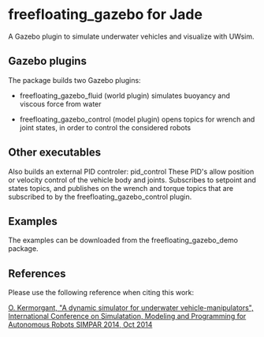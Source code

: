 freefloating_gazebo for Jade
===================

A Gazebo plugin to simulate underwater vehicles and visualize with UWsim.

## Gazebo plugins
The package builds two Gazebo plugins:

- freefloating_gazebo_fluid (world plugin)
simulates buoyancy and viscous force from water

- freefloating_gazebo_control (model plugin)
opens topics for wrench and joint states, in order to control the considered robots

## Other executables

Also builds an external PID controler: pid_control
These PID's allow position or velocity control of the vehicle body and joints. 
Subscribes to setpoint and states topics, and publishes on the wrench and torque topics that are subscribed to by the freefloating_gazebo_control plugin.

## Examples

The examples can be downloaded from the freefloating_gazebo_demo package.

## References

Please use the following reference when citing this work:

[O. Kermorgant, "A dynamic simulator for underwater vehicle-manipulators", International Conference on Simulatation, Modeling and Programming for Autonomous Robots SIMPAR 2014, Oct 2014](https://hal.inria.fr/hal-01065812)
